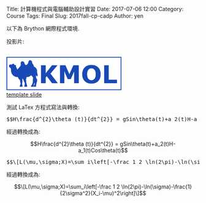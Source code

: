 Title: 計算機程式與電腦輔助設計實習
Date: 2017-07-06 12:00
Category: Course
Tags: Final
Slug: 2017fall-cp-cadp
Author: yen

以下為 Brython 網際程式環境.

<!-- PELICAN_END_SUMMARY -->

<!-- 導入 Brython 標準程式庫 -->
 
<script src="./../data/Brython-3.3.1/brython.js"></script>
<script src="./../data/Brython-3.3.1/brython_stdlib.js"></script>

<!-- 啟動 Brython -->

<script>
window.onload=function(){
// 設定 data/py 為共用程式路徑
brython({debug:1, pythonpath:['./../data/py']});
}
</script>

<p>投影片:</p>
<div id="container1"></div>

<script type="text/python3">
from browser import document, html
container1 = document['container1']
adata = open("./../data/1a_list.txt").read()
alist = adata.splitlines()
n = 0
for stud_num in alist:
    mlink = html.A(stud_num, href="http://s"+str(stud_num)+".github.io/2017springwcm_hw")
    mlink += " | "
    n = n +1
    if n%8 == 0:
        mlink += html.BR()
    container1 <= mlink
</script>

<!-- 在 blog 中引用圖檔, 只要往外跳一層即可跳出 blog 目錄 -->

<br />
<img src="./../data/logo/kmol_1172x340_blue_3yrs.png" width="300"></img>

<br />
<a href="./../slides/template_slide.html">template slide</a>

測試 LaTex 方程式寫法與轉換:

<pre class="brush: jscript">
$$H\frac{d^{2}\theta (t)}{dt^{2}} = gSin\theta(t)+a_2(t)H-a_1(t)Cos\theta(t)$$
</pre>

經過轉換成為:

$$H\frac{d^{2}\theta (t)}{dt^{2}} = gSin\theta(t)+a_2(t)H-a_1(t)Cos\theta(t)$$

<pre class="brush: jscript">
$$\[L(\mu,\sigma;X)=\sum_i\left[-\frac 1 2 \ln(2\pi)-\ln(\sigma)-\frac{1}{2\sigma^2}(X_i-\mu)^2\right]\]$$
</pre>

經過轉換成為:

$$\[L(\mu,\sigma;X)=\sum_i\left[-\frac 1 2 \ln(2\pi)-\ln(\sigma)-\frac{1}{2\sigma^2}(X_i-\mu)^2\right]\]$$
